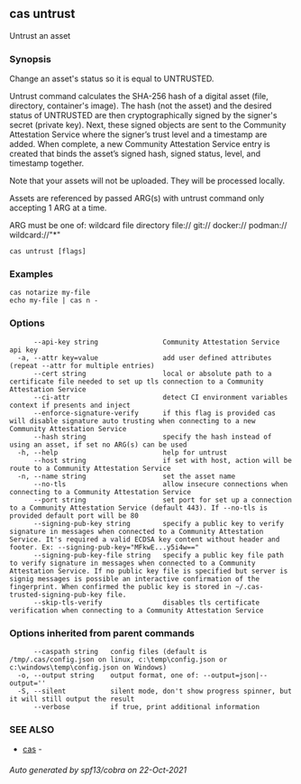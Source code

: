 ## cas untrust

Untrust an asset

### Synopsis


Change an asset's status so it is equal to UNTRUSTED.

Untrust command calculates the SHA-256 hash of a digital asset
(file, directory, container's image).
The hash (not the asset) and the desired status of UNTRUSTED are then
cryptographically signed by the signer's secret (private key).
Next, these signed objects are sent to the Community Attestation Service where the signer’s
trust level and a timestamp are added.
When complete, a new Community Attestation Service entry is created that binds the asset’s
signed hash, signed status, level, and timestamp together.

Note that your assets will not be uploaded. They will be processed locally.

Assets are referenced by passed ARG(s) with untrust command only accepting
1 ARG at a time.

ARG must be one of:
  wildcard
  file
  directory
  file://<file>
  git://<repository>
  docker://<image>
  podman://<image>
  wildcard://"*"


```
cas untrust [flags]
```

### Examples

```
cas notarize my-file
echo my-file | cas n -
```

### Options

```
      --api-key string                Community Attestation Service api key
  -a, --attr key=value                add user defined attributes (repeat --attr for multiple entries)
      --cert string                   local or absolute path to a certificate file needed to set up tls connection to a Community Attestation Service
      --ci-attr                       detect CI environment variables context if presents and inject 
      --enforce-signature-verify      if this flag is provided cas will disable signature auto trusting when connecting to a new Community Attestation Service
      --hash string                   specify the hash instead of using an asset, if set no ARG(s) can be used
  -h, --help                          help for untrust
      --host string                   if set with host, action will be route to a Community Attestation Service
  -n, --name string                   set the asset name
      --no-tls                        allow insecure connections when connecting to a Community Attestation Service
      --port string                   set port for set up a connection to a Community Attestation Service (default 443). If --no-tls is provided default port will be 80
      --signing-pub-key string        specify a public key to verify signature in messages when connected to a Community Attestation Service. It's required a valid ECDSA key content without header and footer. Ex: --signing-pub-key="MFkwE...y5i4w=="
      --signing-pub-key-file string   specify a public key file path to verify signature in messages when connected to a Community Attestation Service. If no public key file is specified but server is signig messages is possible an interactive confirmation of the fingerprint. When confirmed the public key is stored in ~/.cas-trusted-signing-pub-key file.
      --skip-tls-verify               disables tls certificate verification when connecting to a Community Attestation Service
```

### Options inherited from parent commands

```
      --caspath string   config files (default is /tmp/.cas/config.json on linux, c:\temp\config.json or c:\windows\temp\config.json on Windows)
  -o, --output string    output format, one of: --output=json|--output=''
  -S, --silent           silent mode, don't show progress spinner, but it will still output the result
      --verbose          if true, print additional information
```

### SEE ALSO

* [cas](cas.md)	 - 

###### Auto generated by spf13/cobra on 22-Oct-2021
